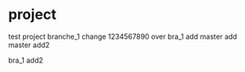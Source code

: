 # project
test project
branche_1 change
1234567890
over
bra_1 add
master add
master add2

bra_1 add2
